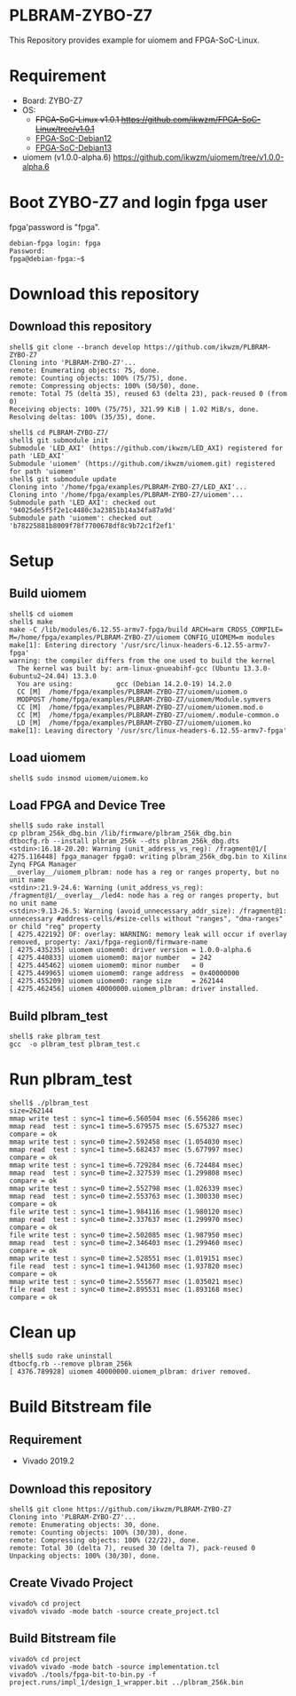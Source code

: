 PLBRAM-ZYBO-Z7
=======================================================================

This Repository provides example for uiomem and FPGA-SoC-Linux.

# Requirement

 * Board: ZYBO-Z7
 * OS:
   + ~~FPGA-SoC-Linux v1.0.1 https://github.com/ikwzm/FPGA-SoC-Linux/tree/v1.0.1~~
   + [FPGA-SoC-Debian12](https://github.com/ikwzm/FPGA-SoC-Debian12.git)
   + [FPGA-SoC-Debian13](https://github.com/ikwzm/FPGA-SoC-Debian13.git)
 * uiomem (v1.0.0-alpha.6) https://github.com/ikwzm/uiomem/tree/v1.0.0-alpha.6

# Boot ZYBO-Z7 and login fpga user

fpga'password is "fpga".

```console
debian-fpga login: fpga
Password:
fpga@debian-fpga:~$
```

# Download this repository

## Download this repository

```console
shell$ git clone --branch develop https://github.com/ikwzm/PLBRAM-ZYBO-Z7
Cloning into 'PLBRAM-ZYBO-Z7'...
remote: Enumerating objects: 75, done.
remote: Counting objects: 100% (75/75), done.
remote: Compressing objects: 100% (50/50), done.
remote: Total 75 (delta 35), reused 63 (delta 23), pack-reused 0 (from 0)
Receiving objects: 100% (75/75), 321.99 KiB | 1.02 MiB/s, done.
Resolving deltas: 100% (35/35), done.
```

```console
shell$ cd PLBRAM-ZYBO-Z7/
shell$ git submodule init
Submodule 'LED_AXI' (https://github.com/ikwzm/LED_AXI) registered for path 'LED_AXI'
Submodule 'uiomem' (https://github.com/ikwzm/uiomem.git) registered for path 'uiomem'
shell$ git submodule update
Cloning into '/home/fpga/examples/PLBRAM-ZYBO-Z7/LED_AXI'...
Cloning into '/home/fpga/examples/PLBRAM-ZYBO-Z7/uiomem'...
Submodule path 'LED_AXI': checked out '94025de5f5f2e1c4480c3a23851b14a34fa87a9d'
Submodule path 'uiomem': checked out 'b78225881b8009f78f7700678df8c9b72c1f2ef1'
```

# Setup

## Build uiomem

```console
shell$ cd uiomem
shell$ make
make -C /lib/modules/6.12.55-armv7-fpga/build ARCH=arm CROSS_COMPILE= M=/home/fpga/examples/PLBRAM-ZYBO-Z7/uiomem CONFIG_UIOMEM=m modules
make[1]: Entering directory '/usr/src/linux-headers-6.12.55-armv7-fpga'
warning: the compiler differs from the one used to build the kernel
  The kernel was built by: arm-linux-gnueabihf-gcc (Ubuntu 13.3.0-6ubuntu2~24.04) 13.3.0
  You are using:           gcc (Debian 14.2.0-19) 14.2.0
  CC [M]  /home/fpga/examples/PLBRAM-ZYBO-Z7/uiomem/uiomem.o
  MODPOST /home/fpga/examples/PLBRAM-ZYBO-Z7/uiomem/Module.symvers
  CC [M]  /home/fpga/examples/PLBRAM-ZYBO-Z7/uiomem/uiomem.mod.o
  CC [M]  /home/fpga/examples/PLBRAM-ZYBO-Z7/uiomem/.module-common.o
  LD [M]  /home/fpga/examples/PLBRAM-ZYBO-Z7/uiomem/uiomem.ko
make[1]: Leaving directory '/usr/src/linux-headers-6.12.55-armv7-fpga'
```

## Load uiomem

```console
shell$ sudo insmod uiomem/uiomem.ko
```

## Load FPGA and Device Tree

```console
shell$ sudo rake install
cp plbram_256k_dbg.bin /lib/firmware/plbram_256k_dbg.bin
dtbocfg.rb --install plbram_256k --dts plbram_256k_dbg.dts
<stdin>:16.18-20.20: Warning (unit_address_vs_reg): /fragment@1/[ 4275.116448] fpga_manager fpga0: writing plbram_256k_dbg.bin to Xilinx Zynq FPGA Manager
__overlay__/uiomem_plbram: node has a reg or ranges property, but no unit name
<stdin>:21.9-24.6: Warning (unit_address_vs_reg): /fragment@1/__overlay__/led4: node has a reg or ranges property, but no unit name
<stdin>:9.13-26.5: Warning (avoid_unnecessary_addr_size): /fragment@1: unnecessary #address-cells/#size-cells without "ranges", "dma-ranges" or child "reg" property
[ 4275.422192] OF: overlay: WARNING: memory leak will occur if overlay removed, property: /axi/fpga-region0/firmware-name
[ 4275.435235] uiomem uiomem0: driver version = 1.0.0-alpha.6
[ 4275.440833] uiomem uiomem0: major number   = 242
[ 4275.445462] uiomem uiomem0: minor number   = 0
[ 4275.449965] uiomem uiomem0: range address  = 0x40000000
[ 4275.455209] uiomem uiomem0: range size     = 262144
[ 4275.462456] uiomem 40000000.uiomem_plbram: driver installed.
```

## Build plbram_test

```console
shell$ rake plbram_test
gcc  -o plbram_test plbram_test.c
```

# Run plbram_test

```console
shell$ ./plbram_test
size=262144
mmap write test : sync=1 time=6.560504 msec (6.556286 msec)
mmap read  test : sync=1 time=5.679575 msec (5.675327 msec)
compare = ok
mmap write test : sync=0 time=2.592458 msec (1.054030 msec)
mmap read  test : sync=1 time=5.682437 msec (5.677997 msec)
compare = ok
mmap write test : sync=1 time=6.729284 msec (6.724484 msec)
mmap read  test : sync=0 time=2.327539 msec (1.299808 msec)
compare = ok
mmap write test : sync=0 time=2.552798 msec (1.026339 msec)
mmap read  test : sync=0 time=2.553763 msec (1.300330 msec)
compare = ok
file write test : sync=1 time=1.984116 msec (1.980120 msec)
mmap read  test : sync=0 time=2.337637 msec (1.299970 msec)
compare = ok
file write test : sync=0 time=2.502085 msec (1.987950 msec)
mmap read  test : sync=0 time=2.346403 msec (1.299460 msec)
compare = ok
mmap write test : sync=0 time=2.528551 msec (1.019151 msec)
file read  test : sync=1 time=1.941360 msec (1.937820 msec)
compare = ok
mmap write test : sync=0 time=2.555677 msec (1.035021 msec)
file read  test : sync=0 time=2.895531 msec (1.893168 msec)
compare = ok
```

# Clean up

```console
shell$ sudo rake uninstall
dtbocfg.rb --remove plbram_256k
[ 4376.789928] uiomem 40000000.uiomem_plbram: driver removed.
```

# Build Bitstream file

## Requirement

* Vivado 2019.2

## Download this repository

```console
shell$ git clone https://github.com/ikwzm/PLBRAM-ZYBO-Z7
Cloning into 'PLBRAM-ZYBO-Z7'...
remote: Enumerating objects: 30, done.
remote: Counting objects: 100% (30/30), done.
remote: Compressing objects: 100% (22/22), done.
remote: Total 30 (delta 7), reused 30 (delta 7), pack-reused 0
Unpacking objects: 100% (30/30), done.
```

## Create Vivado Project

```console
vivado% cd project
vivado% vivado -mode batch -source create_project.tcl
```

## Build Bitstream file

```console
vivado% cd project
vivado% vivado -mode batch -source implementation.tcl
vivado% ./tools/fpga-bit-to-bin.py -f project.runs/impl_1/design_1_wrapper.bit ../plbram_256k.bin
```

